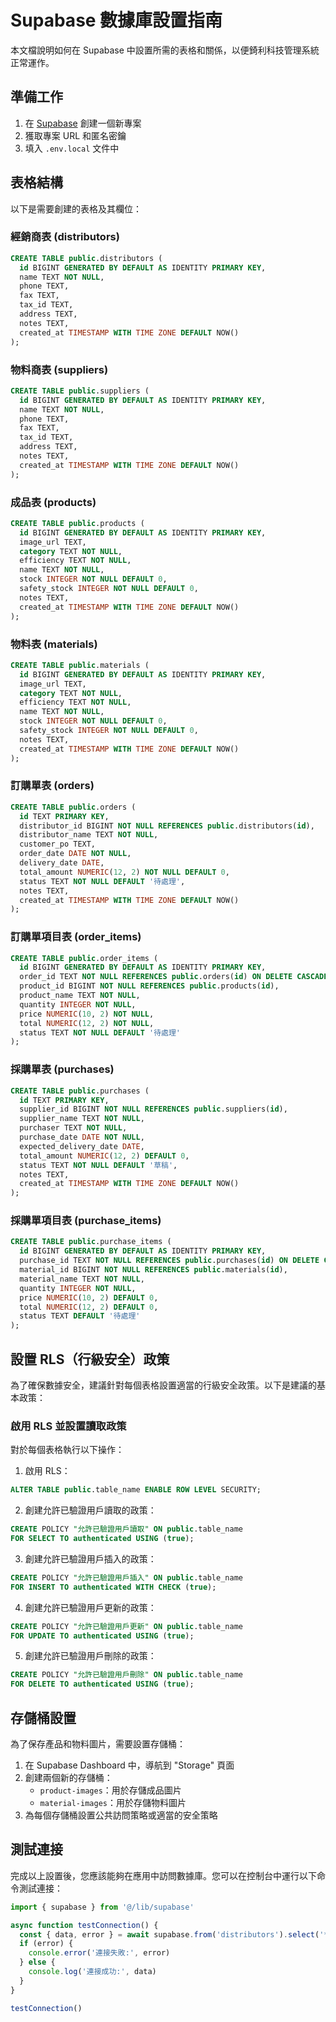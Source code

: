# Supabase 數據庫設置指南

本文檔說明如何在 Supabase 中設置所需的表格和關係，以便錡利科技管理系統正常運作。

## 準備工作

1. 在 [Supabase](https://supabase.com/) 創建一個新專案
2. 獲取專案 URL 和匿名密鑰
3. 填入 `.env.local` 文件中

## 表格結構

以下是需要創建的表格及其欄位：

### 經銷商表 (distributors)

```sql
CREATE TABLE public.distributors (
  id BIGINT GENERATED BY DEFAULT AS IDENTITY PRIMARY KEY,
  name TEXT NOT NULL,
  phone TEXT,
  fax TEXT,
  tax_id TEXT,
  address TEXT,
  notes TEXT,
  created_at TIMESTAMP WITH TIME ZONE DEFAULT NOW()
);
```

### 物料商表 (suppliers)

```sql
CREATE TABLE public.suppliers (
  id BIGINT GENERATED BY DEFAULT AS IDENTITY PRIMARY KEY,
  name TEXT NOT NULL,
  phone TEXT,
  fax TEXT,
  tax_id TEXT,
  address TEXT,
  notes TEXT,
  created_at TIMESTAMP WITH TIME ZONE DEFAULT NOW()
);
```

### 成品表 (products)

```sql
CREATE TABLE public.products (
  id BIGINT GENERATED BY DEFAULT AS IDENTITY PRIMARY KEY,
  image_url TEXT,
  category TEXT NOT NULL,
  efficiency TEXT NOT NULL,
  name TEXT NOT NULL,
  stock INTEGER NOT NULL DEFAULT 0,
  safety_stock INTEGER NOT NULL DEFAULT 0,
  notes TEXT,
  created_at TIMESTAMP WITH TIME ZONE DEFAULT NOW()
);
```

### 物料表 (materials)

```sql
CREATE TABLE public.materials (
  id BIGINT GENERATED BY DEFAULT AS IDENTITY PRIMARY KEY,
  image_url TEXT,
  category TEXT NOT NULL,
  efficiency TEXT NOT NULL,
  name TEXT NOT NULL,
  stock INTEGER NOT NULL DEFAULT 0,
  safety_stock INTEGER NOT NULL DEFAULT 0,
  notes TEXT,
  created_at TIMESTAMP WITH TIME ZONE DEFAULT NOW()
);
```

### 訂購單表 (orders)

```sql
CREATE TABLE public.orders (
  id TEXT PRIMARY KEY,
  distributor_id BIGINT NOT NULL REFERENCES public.distributors(id),
  distributor_name TEXT NOT NULL,
  customer_po TEXT,
  order_date DATE NOT NULL,
  delivery_date DATE,
  total_amount NUMERIC(12, 2) NOT NULL DEFAULT 0,
  status TEXT NOT NULL DEFAULT '待處理',
  notes TEXT,
  created_at TIMESTAMP WITH TIME ZONE DEFAULT NOW()
);
```

### 訂購單項目表 (order_items)

```sql
CREATE TABLE public.order_items (
  id BIGINT GENERATED BY DEFAULT AS IDENTITY PRIMARY KEY,
  order_id TEXT NOT NULL REFERENCES public.orders(id) ON DELETE CASCADE,
  product_id BIGINT NOT NULL REFERENCES public.products(id),
  product_name TEXT NOT NULL,
  quantity INTEGER NOT NULL,
  price NUMERIC(10, 2) NOT NULL,
  total NUMERIC(12, 2) NOT NULL,
  status TEXT NOT NULL DEFAULT '待處理'
);
```

### 採購單表 (purchases)

```sql
CREATE TABLE public.purchases (
  id TEXT PRIMARY KEY,
  supplier_id BIGINT NOT NULL REFERENCES public.suppliers(id),
  supplier_name TEXT NOT NULL,
  purchaser TEXT NOT NULL,
  purchase_date DATE NOT NULL,
  expected_delivery_date DATE,
  total_amount NUMERIC(12, 2) DEFAULT 0,
  status TEXT NOT NULL DEFAULT '草稿',
  notes TEXT,
  created_at TIMESTAMP WITH TIME ZONE DEFAULT NOW()
);
```

### 採購單項目表 (purchase_items)

```sql
CREATE TABLE public.purchase_items (
  id BIGINT GENERATED BY DEFAULT AS IDENTITY PRIMARY KEY,
  purchase_id TEXT NOT NULL REFERENCES public.purchases(id) ON DELETE CASCADE,
  material_id BIGINT NOT NULL REFERENCES public.materials(id),
  material_name TEXT NOT NULL,
  quantity INTEGER NOT NULL,
  price NUMERIC(10, 2) DEFAULT 0,
  total NUMERIC(12, 2) DEFAULT 0,
  status TEXT DEFAULT '待處理'
);
```

## 設置 RLS（行級安全）政策

為了確保數據安全，建議針對每個表格設置適當的行級安全政策。以下是建議的基本政策：

### 啟用 RLS 並設置讀取政策

對於每個表格執行以下操作：

1. 啟用 RLS：
```sql
ALTER TABLE public.table_name ENABLE ROW LEVEL SECURITY;
```

2. 創建允許已驗證用戶讀取的政策：
```sql
CREATE POLICY "允許已驗證用戶讀取" ON public.table_name 
FOR SELECT TO authenticated USING (true);
```

3. 創建允許已驗證用戶插入的政策：
```sql
CREATE POLICY "允許已驗證用戶插入" ON public.table_name 
FOR INSERT TO authenticated WITH CHECK (true);
```

4. 創建允許已驗證用戶更新的政策：
```sql
CREATE POLICY "允許已驗證用戶更新" ON public.table_name 
FOR UPDATE TO authenticated USING (true);
```

5. 創建允許已驗證用戶刪除的政策：
```sql
CREATE POLICY "允許已驗證用戶刪除" ON public.table_name 
FOR DELETE TO authenticated USING (true);
```

## 存儲桶設置

為了保存產品和物料圖片，需要設置存儲桶：

1. 在 Supabase Dashboard 中，導航到 "Storage" 頁面
2. 創建兩個新的存儲桶：
   - `product-images`：用於存儲成品圖片
   - `material-images`：用於存儲物料圖片
3. 為每個存儲桶設置公共訪問策略或適當的安全策略

## 測試連接

完成以上設置後，您應該能夠在應用中訪問數據庫。您可以在控制台中運行以下命令測試連接：

```typescript
import { supabase } from '@/lib/supabase'

async function testConnection() {
  const { data, error } = await supabase.from('distributors').select('*').limit(1)
  if (error) {
    console.error('連接失敗:', error)
  } else {
    console.log('連接成功:', data)
  }
}

testConnection()
``` 